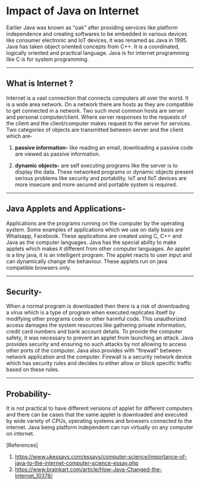 
# Impact of Java on Internet

Earlier Java was known as "oak" after providing services like platform independence and creating 
softwares to be embedded in various devices like consumer electronic and IoT devices, it was
renamed as Java in 1995.
Java has taken object oriented concepts from C++. It is a coordinated, logically oriented and practical language.
Java is for internet programming like C is for system programming.

---
## What is Internet ?
Internet is a vast connection that connects computers all over the
world. It is a wide area network. On a network there are hosts as they are 
compatible to get connected in a network. Two such most common hosts 
are server and personal computer/client. Where server responses to the
requests of the client and the client/computer makes request to the server
for services.
Two categories of objects are transmitted between server and the client which are-
1. **passive information-**
like reading an email, downloading a passive code are viewed as passive information.

2. **dynamic objects-** 
are self executing programs like the server is to display the data.
These networked programs or dynamic objects present serious problems like security and portability.
IoT and IIoT devices are more insecure and more secured and portable system is required.

---
## Java Applets and Applications-
Applications are the programs running on the computer by the operating system. 
Some examples of applications which we use on daily basis are Whatsapp, Facebook.
These applications are created using C, C++ and Java as the computer languages.
Java has the special ability to make applets which makes it different from other
computer languages. An applet is a tiny java, it is an intelligent 
program. The applet reacts to user input and
can dynamically change the behaviour. These applets run on java compatible browsers only.

---
## Security-
When a normal program is downloaded then there is a risk of downloading 
a virus which is a type of program when executed replicates 
itself by modifying other programs code or other harmful code. 
This unauthorized access damages the system resources like gathering 
private information, credit card numbers and bank account details.
To provide the computer safety, it was necessary to prevent an applet 
from launching an attack. Java provides security and ensuring no such attacks
by not allowing to access other ports of the computer. Java also provides 
with "firewall" between network application and the computer. Firewall is 
a security network device which has security rules and decides to either
allow or block specific traffic based on these rules.

---
## Probability-
It is not practical to have different versions of applet for different
computers and there can be cases that the same applet is downloaded and
executed by wide variety of CPUs, operating systems and browsers 
connected to the internet. Java being platform independent can run virtually
on any computer on internet.



[References]

1. https://www.ukessays.com/essays/computer-science/importance-of-java-to-the-internet-computer-science-essay.php
2. https://www.brainkart.com/article/How-Java-Changed-the-Internet_10376/



